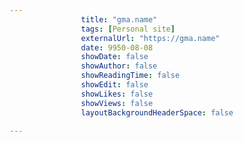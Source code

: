 ---
                title: "gma.name"
                tags: [Personal site]
                externalUrl: "https://gma.name"
                date: 9950-08-08
                showDate: false
                showAuthor: false
                showReadingTime: false
                showEdit: false
                showLikes: false
                showViews: false
                layoutBackgroundHeaderSpace: false
                ---

